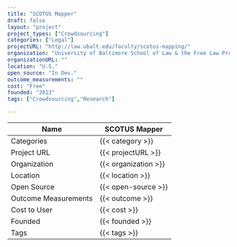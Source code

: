 ```yaml
---
title: "SCOTUS Mapper"
draft: false
layout: "project"
project_types: ["Crowdsourcing"]
categories: ["Legal"]
projectURL: "http://law.ubalt.edu/faculty/scotus-mapping/"
organization: "University of Baltimore School of Law & the Free Law Project"
organizationURL: ""
location: "U.S."
open_source: "In Dev."
outcome_measurements: ""
cost: "Free"
founded: "2013"
tags: ["Crowdsourcing","Research"]

---
```



Name                    |  SCOTUS Mapper    
------------------------|----
Categories              | {{< category >}} 
Project URL             | {{< projectURL >}} 
Organization            | {{< organization >}} 
Location                | {{< location >}} 
Open Source             | {{< open-source >}} 
Outcome Measurements    | {{< outcome >}} 
Cost to User            | {{< cost >}} 
Founded                 | {{< founded >}} 
Tags                    | {{< tags >}} 


